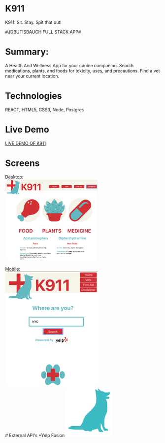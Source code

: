 # K911
K911: Sit. Stay. Spit that out!

#JDBUTISBAUCH FULL STACK APP#

# Summary:
  A Health And Wellness App for your canine companion.  Search medications, plants, and foods for toxicity, uses, and precautions.  Find a vet near your current location. 
  
# Technologies

 REACT, HTML5, CSS3, Node, Postgres
 
 # Live Demo
 
<a href="https://k911.now.sh">LIVE DEMO OF K911</a>
 
 # Screens
 <div background="#fdfdfd">
 Desktop:
 <br />
 <img src="https://github.com/JGD625/K911/blob/master/src/Images/K911Screen1.png" width="300" />
 <br />
 <br />
 Mobile:
 <br />
 <img src="https://github.com/JGD625/K911/blob/master/src/Images/K911Screen2.png" width="300" />
 </div>
 # External API's
  *Yelp Fusion

<img src="https://github.com/JGD625/K911/blob/master/src/Images/BlueDog.png" width="150" />
